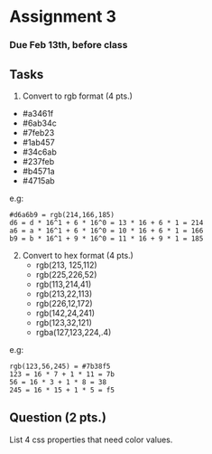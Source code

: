 # Assignment 3
### Due Feb 13th, before class

## Tasks
1. Convert to rgb format (4 pts.)
 - #a3461f
 - #6ab34c
 - #7feb23
 - #1ab457
 - #34c6ab
 - #237feb
 - #b4571a
 - #4715ab

e.g: 
```
#d6a6b9 = rgb(214,166,185) 
d6 = d * 16^1 + 6 * 16^0 = 13 * 16 + 6 * 1 = 214
a6 = a * 16^1 + 6 * 16^0 = 10 * 16 + 6 * 1 = 166
b9 = b * 16^1 + 9 * 16^0 = 11 * 16 + 9 * 1 = 185
```
 
2. Convert to hex format (4 pts.)
    - rgb(213, 125,112)
    - rgb(225,226,52)
    - rgb(113,214,41)
    - rgb(213,22,113)
    - rgb(226,12,172)
    - rgb(142,24,241)
    - rgb(123,32,121)
    - rgba(127,123,224,.4)


e.g:
```
rgb(123,56,245) = #7b38f5 
123 = 16 * 7 + 1 * 11 = 7b 
56 = 16 * 3 + 1 * 8 = 38 
245 = 16 * 15 + 1 * 5 = f5
```

## Question (2 pts.)
List 4 css properties that need color values.





